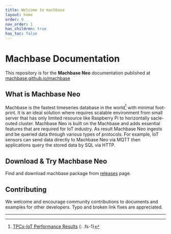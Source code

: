 ```yaml
---
title: Welcome to machbase
layout: home
order: 0
nav_order: 1
has_children: true
has_toc: false
---
```


# Machbase Documentation

This repository is for the **Machbase Neo** documentation published at [machbase.github.io/machbase](https://machbase.github.io/machbase)

## What is Machbase Neo

Machbase is the fastest timeseries database in the world[^1] with minimal foot-print. It is an ideal solution where requires scalable environment from small server that has only limited resource like Raspberry Pi to horizontally sacle-outed cluster. Machbase Neo is built on the Machbase and adds essential features that are required for IoT industry. As result Machbase Neo ingests and be queried data through various types of protocols. For example, IoT sensors can send data directly to Machbase Neo via MQTT then applications query the stored data by SQL via HTTP.

## Download & Try Machbase Neo

Find and download machbase package from [releases](./releases/) page.

## Contributing

We welcome and encourage community contributions to documents and examples for other developers. Typo and broken link fixes are appreciated.

--------------

[^1]: [TPCx-IoT Performance Results](https://www.tpc.org/tpcx-iot/results/tpcxiot_perf_results5.asp?version=2)
{: .fs-1}

